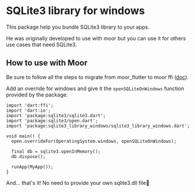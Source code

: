 # SQLite3 library for windows

This package help you bundle SQLite3 library to your apps.

He was originally developed to use with moor but you can use it for others use cases that 
need SQLite3.

## How to use with Moor

Be sure to follow all the steps to migrate from moor_flutter to moor ffi 
([doc](https://moor.simonbinder.eu/docs/other-engines/vm/)).

Add an override for windows and give it the `openSQLiteOnWindows` function provided by the package:

    import 'dart:ffi';
    import 'dart:io';
    import 'package:sqlite3/sqlite3.dart';
    import 'package:sqlite3/open.dart';
	import 'package:sqlite3_library_windows/sqlite3_library_windows.dart';
    
    void main() {
      open.overrideFor(OperatingSystem.windows, openSQLiteOnWindows);
    
      final db = sqlite3.openInMemory();
      db.dispose();
	  
	  runApp(MyApp());
    }

And... that's it! No need to provide your own sqlite3.dll file🙂